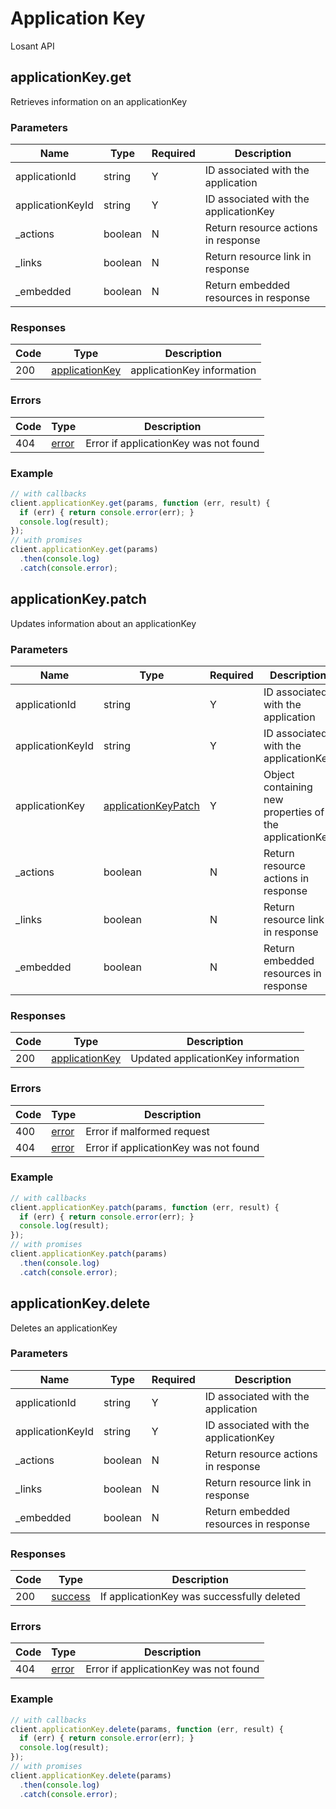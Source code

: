 # Application Key
Losant API

## applicationKey.get
Retrieves information on an applicationKey



### Parameters
| Name | Type | Required | Description |
| ---- | ---- | -------- | ----------- |
| applicationId | string | Y | ID associated with the application |
| applicationKeyId | string | Y | ID associated with the applicationKey |
| _actions | boolean | N | Return resource actions in response |
| _links | boolean | N | Return resource link in response |
| _embedded | boolean | N | Return embedded resources in response |

### Responses
| Code | Type | Description |
| ---- | ---- | ----------- |
| 200 | [applicationKey](_schemas.md#applicationkey) | applicationKey information |

### Errors
| Code | Type | Description |
| ---- | ---- | ----------- |
| 404 | [error](_schemas.md#error) | Error if applicationKey was not found |

### Example
```javascript
// with callbacks
client.applicationKey.get(params, function (err, result) {
  if (err) { return console.error(err); }
  console.log(result);
});
// with promises
client.applicationKey.get(params)
  .then(console.log)
  .catch(console.error);
```
## applicationKey.patch
Updates information about an applicationKey



### Parameters
| Name | Type | Required | Description |
| ---- | ---- | -------- | ----------- |
| applicationId | string | Y | ID associated with the application |
| applicationKeyId | string | Y | ID associated with the applicationKey |
| applicationKey | [applicationKeyPatch](_schemas.md#applicationkeypatch) | Y | Object containing new properties of the applicationKey |
| _actions | boolean | N | Return resource actions in response |
| _links | boolean | N | Return resource link in response |
| _embedded | boolean | N | Return embedded resources in response |

### Responses
| Code | Type | Description |
| ---- | ---- | ----------- |
| 200 | [applicationKey](_schemas.md#applicationkey) | Updated applicationKey information |

### Errors
| Code | Type | Description |
| ---- | ---- | ----------- |
| 400 | [error](_schemas.md#error) | Error if malformed request |
| 404 | [error](_schemas.md#error) | Error if applicationKey was not found |

### Example
```javascript
// with callbacks
client.applicationKey.patch(params, function (err, result) {
  if (err) { return console.error(err); }
  console.log(result);
});
// with promises
client.applicationKey.patch(params)
  .then(console.log)
  .catch(console.error);
```
## applicationKey.delete
Deletes an applicationKey



### Parameters
| Name | Type | Required | Description |
| ---- | ---- | -------- | ----------- |
| applicationId | string | Y | ID associated with the application |
| applicationKeyId | string | Y | ID associated with the applicationKey |
| _actions | boolean | N | Return resource actions in response |
| _links | boolean | N | Return resource link in response |
| _embedded | boolean | N | Return embedded resources in response |

### Responses
| Code | Type | Description |
| ---- | ---- | ----------- |
| 200 | [success](_schemas.md#success) | If applicationKey was successfully deleted |

### Errors
| Code | Type | Description |
| ---- | ---- | ----------- |
| 404 | [error](_schemas.md#error) | Error if applicationKey was not found |

### Example
```javascript
// with callbacks
client.applicationKey.delete(params, function (err, result) {
  if (err) { return console.error(err); }
  console.log(result);
});
// with promises
client.applicationKey.delete(params)
  .then(console.log)
  .catch(console.error);
```
